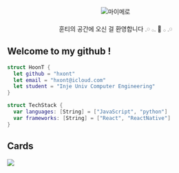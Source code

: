 <div align="center">
  <img src="https://github.com/user-attachments/assets/f1274d86-e982-49b2-ad2e-e57cf9537b1b" alt="마이메로" />
  <br><br>
  훈티의 공간에 오신 걸 환영합니다 𓈒𓏸 𓂂𓈒 💖 𓂂 𓈒𓏸﻿ 
  
  <div align="left">
    
## Welcome to my github !
```swift
struct HoonT {
  let github = "hxont"
  let email = "hxont@icloud.com"
  let student = "Inje Univ Computer Engineering"
}

struct TechStack {
  var languages: [String] = ["JavaScript", "python"]
  var frameworks: [String] = ["React", "ReactNative"]
}
```
## Cards
  <a href="https://solved.ac/profile/queenly9"><img src="https://github-readme-solvedac-hyp3rflow.vercel.app/api/?handle=queenly9"/></a>

